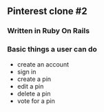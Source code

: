 ## Pinterest clone #2

###  Written in Ruby On Rails

### Basic things  a user can do
- create an account
- sign in
- create a pin
- edit a pin
- delete a pin
- vote for a pin

